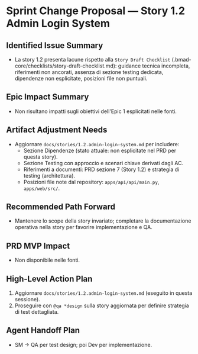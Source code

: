 # Sprint Change Proposal — Story 1.2 Admin Login System

## Identified Issue Summary
- La story 1.2 presenta lacune rispetto alla `Story Draft Checklist` (.bmad-core/checklists/story-draft-checklist.md): guidance tecnica incompleta, riferimenti non ancorati, assenza di sezione testing dedicata, dipendenze non esplicitate, posizioni file non puntuali.

## Epic Impact Summary
- Non risultano impatti sugli obiettivi dell'Epic 1 esplicitati nelle fonti.

## Artifact Adjustment Needs
- Aggiornare `docs/stories/1.2.admin-login-system.md` per includere:
  - Sezione Dipendenze (stato attuale: non esplicitate nel PRD per questa story).
  - Sezione Testing con approccio e scenari chiave derivati dagli AC.
  - Riferimenti a documenti: PRD sezione 7 (Story 1.2) e strategia di testing (architettura).
  - Posizioni file note dal repository: `apps/api/api/main.py`, `apps/web/src/`.

## Recommended Path Forward
- Mantenere lo scope della story invariato; completare la documentazione operativa nella story per favorire implementazione e QA.

## PRD MVP Impact
- Non disponibile nelle fonti.

## High-Level Action Plan
1. Aggiornare `docs/stories/1.2.admin-login-system.md` (eseguito in questa sessione).
2. Proseguire con `@qa *design` sulla story aggiornata per definire strategia di test dettagliata.

## Agent Handoff Plan
- SM → QA per test design; poi Dev per implementazione.
